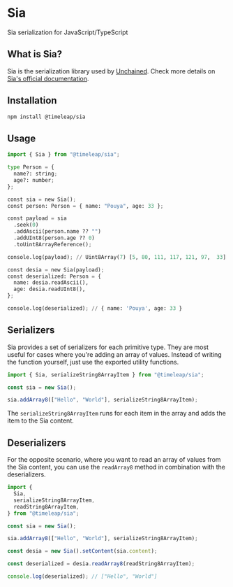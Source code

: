 # Sia

Sia serialization for JavaScript/TypeScript

## What is Sia?

Sia is the serialization library used by [Unchained](https://github.com/TimeleapLabs/unchained). Check more details on [Sia's official documentation](https://timeleap.swiss/docs/products/sia).

## Installation

```bash
npm install @timeleap/sia
```

## Usage

```python
import { Sia } from "@timeleap/sia";

type Person = {
  name?: string;
  age?: number;
};

const sia = new Sia();
const person: Person = { name: "Pouya", age: 33 };

const payload = sia
  .seek(0)
  .addAscii(person.name ?? "")
  .addUInt8(person.age ?? 0)
  .toUint8ArrayReference();

console.log(payload); // Uint8Array(7) [5, 80, 111, 117, 121, 97,  33]

const desia = new Sia(payload);
const deserialized: Person = {
  name: desia.readAscii(),
  age: desia.readUInt8(),
};

console.log(deserialized); // { name: 'Pouya', age: 33 }
```

## Serializers

Sia provides a set of serializers for each primitive type. They are most useful for cases where you're adding an array of values. Instead of writing the function yourself, just use the exported utility functions.

```typescript
import { Sia, serializeString8ArrayItem } from "@timeleap/sia";

const sia = new Sia();

sia.addArray8(["Hello", "World"], serializeString8ArrayItem);
```

The `serializeString8ArrayItem` runs for each item in the array and adds the item to the Sia content.

## Deserializers

For the opposite scenario, where you want to read an array of values from the Sia content, you can use the `readArray8` method in combination with the deserializers.

```typescript
import {
  Sia,
  serializeString8ArrayItem,
  readString8ArrayItem,
} from "@timeleap/sia";

const sia = new Sia();

sia.addArray8(["Hello", "World"], serializeString8ArrayItem);

const desia = new Sia().setContent(sia.content);

const deserialized = desia.readArray8(readString8ArrayItem);

console.log(deserialized); // ["Hello", "World"]
```
